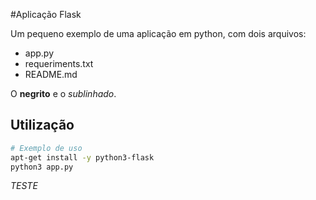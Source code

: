 #Aplicação Flask 

Um pequeno exemplo de uma aplicação em python, com dois arquivos:

- app.py
- requeriments.txt
- README.md

O **negrito** e o *sublinhado*.

## Utilização 

```bash
# Exemplo de uso
apt-get install -y python3-flask
python3 app.py
```


*TESTE*
